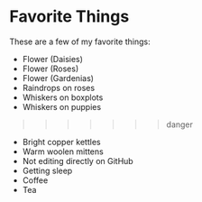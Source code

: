 # Favorite Things

These are a few of my favorite things:

- Flower (Daisies)
- Flower (Roses)
- Flower (Gardenias)
- Raindrops on roses
- Whiskers on boxplots
- Whiskers on puppies
>>>>>>> danger
- Bright copper kettles
- Warm woolen mittens
- Not editing directly on GitHub
- Getting sleep
- Coffee
- Tea
